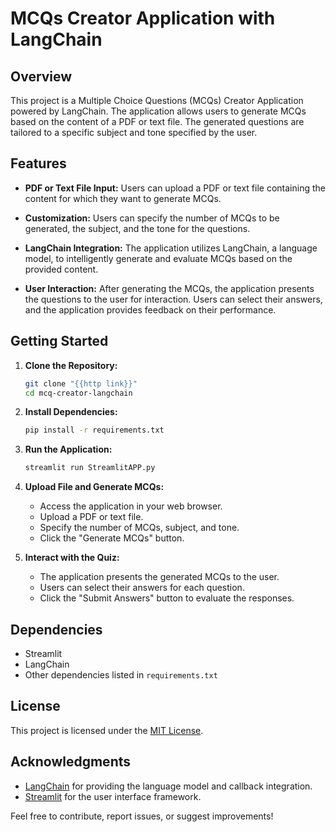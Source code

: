 # MCQs Creator Application with LangChain

## Overview

This project is a Multiple Choice Questions (MCQs) Creator Application powered by LangChain. The application allows users to generate MCQs based on the content of a PDF or text file. The generated questions are tailored to a specific subject and tone specified by the user.

## Features

- **PDF or Text File Input:** Users can upload a PDF or text file containing the content for which they want to generate MCQs.

- **Customization:** Users can specify the number of MCQs to be generated, the subject, and the tone for the questions.

- **LangChain Integration:** The application utilizes LangChain, a language model, to intelligently generate and evaluate MCQs based on the provided content.

- **User Interaction:** After generating the MCQs, the application presents the questions to the user for interaction. Users can select their answers, and the application provides feedback on their performance.

## Getting Started

1. **Clone the Repository:**
    ```bash
    git clone "{{http link}}"
    cd mcq-creator-langchain
    ```

2. **Install Dependencies:**
    ```bash
    pip install -r requirements.txt
    ```

3. **Run the Application:**
    ```bash
    streamlit run StreamlitAPP.py
    ```

4. **Upload File and Generate MCQs:**
   - Access the application in your web browser.
   - Upload a PDF or text file.
   - Specify the number of MCQs, subject, and tone.
   - Click the "Generate MCQs" button.

5. **Interact with the Quiz:**
   - The application presents the generated MCQs to the user.
   - Users can select their answers for each question.
   - Click the "Submit Answers" button to evaluate the responses.

## Dependencies

- Streamlit
- LangChain
- Other dependencies listed in `requirements.txt`

## License

This project is licensed under the [MIT License](LICENSE).

## Acknowledgments

- [LangChain](link-to-langchain) for providing the language model and callback integration.
- [Streamlit](https://streamlit.io/) for the user interface framework.

Feel free to contribute, report issues, or suggest improvements!

